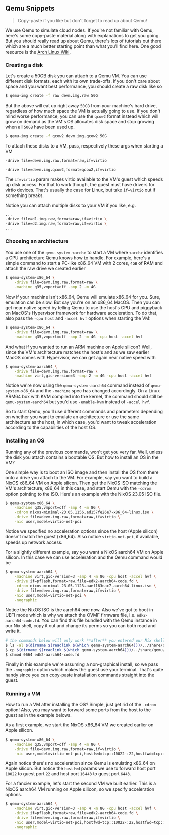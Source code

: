 Qemu Snippets
-------------
> Copy-paste if you like but don't forget to read up about Qemu!

We use Qemu to simulate cloud nodes. If you're not familiar with
Qemu, here's some copy-paste material along with explanations to
get you going. But you should really read up about Qemu, there's
lots of tutorials out there which are a much better starting point
than what you'll find here. One good resource is the [Arch Linux
Wiki][arch-qemu].


### Creating a disk

Let's create a 50GB disk you can attach to a Qemu VM. You can use
different disk formats, each with its own trade-offs. If you don't
care about space and you want best performance, you should create
a raw disk like so

```bash
$ qemu-img create -f raw devm.img.raw 50G
```

But the above will eat up right away `50GB` from your machine's hard
drive, regardless of how much space the VM is actually going to use.
If you don't mind worse performance, you can use the `qcow2` format
instead which will grow on demand as the VM's OS allocates disk space
and stop growing when all `50GB` have been used up.

```bash
$ qemu-img create -f qcow2 devm.img.qcow2 50G
```

To attach these disks to a VM, pass, respectively these args when
starting a VM

```bash
-drive file=devm.img.raw,format=raw,if=virtio
```

```bash
-drive file=devm.img.qcow2,format=qcow2,if=virtio
```

The `if=virtio` param makes virtio available to the VM's guest which
speeds up disk access. For that to work though, the guest must have
drivers for virtio devices. That's usually the case for Linux, but
take `if=virtio` out if something breaks.

Notice you can attach multiple disks to your VM if you like, e.g.

```bash
...
-drive file=d1.img.raw,format=raw,if=virtio \
-drive file=d2.img.raw,format=raw,if=virtio \
...
```


### Choosing an architecture

You use one of the `qemu-system-<arch>` to start a VM where `<arch>`
identifies a CPU architecture Qemu knows how to handle. For example,
here's a simple command to start a PC-like x86_64 VM with 2 cores,
`4GB` of RAM and attach the raw drive we created earlier

```bash
$ qemu-system-x86_64 \
    -drive file=devm.img.raw,format=raw \
    -machine q35,vmport=off -smp 2 -m 4G
```

Now if your machine isn't x86_64, Qemu will emulate x86_64 for you.
Sure, emulation can be slow. But say you're on an x86_64 MacOS. Then
you can get near native speed by telling Qemu to use the host's CPU
and piggyback on MacOS's Hypervisor framework for hardware acceleration.
To do that, also pass the `-cpu host` and `-accel hvf` options when
starting the VM:

```bash
$ qemu-system-x86_64 \
    -drive file=devm.img.raw,format=raw \
    -machine q35,vmport=off -smp 2 -m 4G -cpu host -accel hvf
```

And what if you wanted to run an ARM machine on Apple silicon? Well,
since the VM's architecture matches the host's and as we saw earlier
MacOS comes with Hypervisor, we can get again near native speed with

```bash
$ qemu-system-aarch64 \
    -drive file=devm.img.raw,format=raw \
    -machine virt,gic-version=3 -smp 2 -m 4G -cpu host -accel hvf
```

Notice we're now using the `qemu-system-aarch64` command instead of
`qemu-system-x86_64` and the `-machine` spec has changed accordingly.
On a Linux ARM64 box with KVM compiled into the kernel, the command
should still be `qemu-system-aarch64` but you'd use `-enable-kvm`
instead of `-accel hvf`.

So to start Qemu, you'll use different commands and parameters depending
on whether you want to emulate an architecture or use the same architecture
as the host, in which case, you'd want to tweak acceleration according
to the capabilities of the host OS.


### Installing an OS

Running any of the previous commands, won't get you very far. Well,
unless the disk you attach contains a bootable OS. But how to install
an OS in the VM?

One simple way is to boot an ISO image and then install the OS from
there onto a drive you attach to the VM. For example, say you want
to build a NixOS x86_64 VM on Apple silicon. Then get the NixOS ISO
matching the VM's architecture, x86_64 in this case, and start Qemu
with the `-cdrom` option pointing to the ISO. Here's an example with
the NixOS 23.05 ISO file.

```bash
$ qemu-system-x86_64 \
    -machine q35,vmport=off -smp 4 -m 8G \
    -cdrom nixos-minimal-23.05.1156.ad157fe26e7-x86_64-linux.iso \
    -drive file=devm.img.raw,format=raw,if=virtio \
    -nic user,model=virtio-net-pci
```

Notice we specified no acceleration options since the host (Apple
silicon) doesn't match the guest (x86_64). Also notice `virtio-net-pci`,
if available, speeds up network access.

For a slightly different example, say you want a NixOS aarch64 VM
on Apple silicon. In this case we can use acceleration and the Qemu
command would be

```bash
$ qemu-system-aarch64 \
    -machine virt,gic-version=3 -smp 4 -m 8G -cpu host -accel hvf \
    -drive if=pflash,format=raw,file=edk2-aarch64-code.fd \
    -cdrom nixos-minimal-23.05.1123.aaef163eac7-aarch64-linux.iso \
    -drive file=devm.img.raw,format=raw,if=virtio \
    -nic user,model=virtio-net-pci \
    -nographic
```

Notice the NixOS ISO is the aarch64 one now. Also we've got to boot
in UEFI mode which is why we attach the OVMF firmware file, i.e.
`edk2-aarch64-code.fd`. You can find this file bundled with the Qemu
instance in our Nix shell, copy it out and change its perms so you
can both read and write it.

```bash
# the commands below will only work **after** you entered our Nix shell
$ ls -al $(dirname $(readlink $(which qemu-system-aarch64)))/../share/qemu | grep edk
$ cp $(dirname $(readlink $(which qemu-system-aarch64)))/../share/qemu/edk2-aarch64-code.fd .
$ chmod 0664 edk2-aarch64-code.fd
```

Finally in this example we're assuming a non-graphical install, so
we pass the `-nographic` option which makes the guest use your terminal.
That's quite handy since you can copy-paste installation commands
straight into the guest.


### Running a VM

How to run a VM after installing the OS? Simple, just get rid of the
`-cdrom` option! Also, you may want to forward some ports from the
host to the guest as in the example belows.

As a first example, we start the NixOS x86_64 VM we created earlier
on Apple silicon.

```bash
$ qemu-system-x86_64 \
    -machine q35,vmport=off -smp 4 -m 8G \
    -drive file=devm.img.raw,format=raw,if=virtio \
    -nic user,model=virtio-net-pci,hostfwd=tcp::10022-:22,hostfwd=tcp::16443-:6443
```

Again notice there's no acceleration since Qemu is emulating x86_64
on Apple silicon. But notice the `hostfwd` params we use to forward
host port `10022` to guest port `22` and host port `16443` to guest
port `6443`.

For a fancier example, let's start the second VM we built earlier.
This is a NixOS aarch64 VM running on Apple silicon, so we specify
acceleration options.

```bash
$ qemu-system-aarch64 \
    -machine virt,gic-version=3 -smp 4 -m 8G -cpu host -accel hvf \
    -drive if=pflash,format=raw,file=edk2-aarch64-code.fd \
    -drive file=devm.img.raw,format=raw,if=virtio \
    -nic user,model=virtio-net-pci,hostfwd=tcp::10022-:22,hostfwd=tcp::16443-:6443 \
    -nographic
```




[arch-qemu]: https://wiki.archlinux.org/title/QEMU
